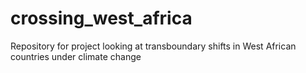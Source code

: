 # crossing_west_africa
Repository for project looking at transboundary shifts in West African countries under climate change
